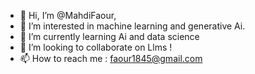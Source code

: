 - 👋 Hi, I’m @MahdiFaour,
- 👀 I’m interested in machine learning and generative Ai.
- 🌱 I’m currently learning Ai and data science 
- 💞️ I’m looking to collaborate on Llms !
- 📫 How to reach me : faour1845@gmail.com

<!---
MahdiFaourr/MahdiFaourr is a ✨ special ✨ repository because its `README.md` (this file) appears on your GitHub profile.
You can click the Preview link to take a look at your changes.
--->
